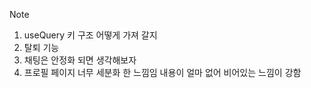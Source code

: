 Note

1. useQuery 키 구조 어떻게 가져 갈지
2. 탈퇴 기능
3. 채팅은 안정화 되면 생각해보자
4. 프로필 페이지 너무 세분화 한 느낌임 내용이 얼마 없어 비어있는 느낌이 강함
